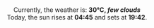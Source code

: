 <p  align="center"><br/>Currently, the weather is: <b> 30°C, <i>few clouds</i></b></br>Today, the sun rises at <b>04:45</b> and sets at <b>19:42</b>.</p>